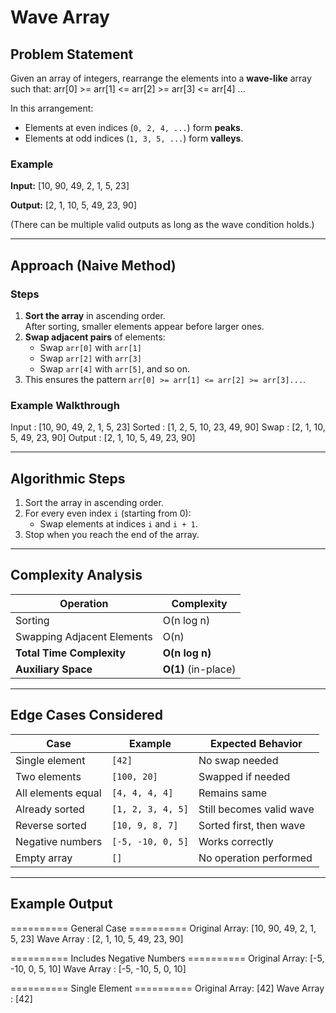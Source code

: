 # Wave Array

## Problem Statement

Given an array of integers, rearrange the elements into a **wave-like** array such that:
arr[0] >= arr[1] <= arr[2] >= arr[3] <= arr[4] ...

In this arrangement:
- Elements at even indices (`0, 2, 4, ...`) form **peaks**.
- Elements at odd indices (`1, 3, 5, ...`) form **valleys**.

### Example

**Input:**
[10, 90, 49, 2, 1, 5, 23]

**Output:**
[2, 1, 10, 5, 49, 23, 90]

(There can be multiple valid outputs as long as the wave condition holds.)

---

## Approach (Naive Method)

### Steps

1. **Sort the array** in ascending order.  
   After sorting, smaller elements appear before larger ones.
2. **Swap adjacent pairs** of elements:
   - Swap `arr[0]` with `arr[1]`
   - Swap `arr[2]` with `arr[3]`
   - Swap `arr[4]` with `arr[5]`, and so on.
3. This ensures the pattern `arr[0] >= arr[1] <= arr[2] >= arr[3]...`.

### Example Walkthrough

Input : [10, 90, 49, 2, 1, 5, 23]
Sorted : [1, 2, 5, 10, 23, 49, 90]
Swap : [2, 1, 10, 5, 49, 23, 90]
Output : [2, 1, 10, 5, 49, 23, 90]

---

## Algorithmic Steps

1. Sort the array in ascending order.  
2. For every even index `i` (starting from 0):
   - Swap elements at indices `i` and `i + 1`.
3. Stop when you reach the end of the array.

---

## Complexity Analysis

| Operation | Complexity |
|------------|-------------|
| Sorting | O(n log n) |
| Swapping Adjacent Elements | O(n) |
| **Total Time Complexity** | **O(n log n)** |
| **Auxiliary Space** | **O(1)** (in-place) |

---

## Edge Cases Considered

| Case | Example | Expected Behavior |
|------|----------|-------------------|
| Single element | `[42]` | No swap needed |
| Two elements | `[100, 20]` | Swapped if needed |
| All elements equal | `[4, 4, 4, 4]` | Remains same |
| Already sorted | `[1, 2, 3, 4, 5]` | Still becomes valid wave |
| Reverse sorted | `[10, 9, 8, 7]` | Sorted first, then wave |
| Negative numbers | `[-5, -10, 0, 5]` | Works correctly |
| Empty array | `[]` | No operation performed |

---

## Example Output
========== General Case ==========
Original Array: [10, 90, 49, 2, 1, 5, 23]
Wave Array : [2, 1, 10, 5, 49, 23, 90]

========== Includes Negative Numbers ==========
Original Array: [-5, -10, 0, 5, 10]
Wave Array : [-5, -10, 5, 0, 10]

========== Single Element ==========
Original Array: [42]
Wave Array : [42]
